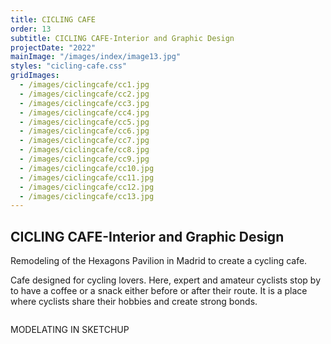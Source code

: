 ```yaml
---
title: CICLING CAFE
order: 13
subtitle: CICLING CAFE-Interior and Graphic Design
projectDate: "2022"
mainImage: "/images/index/image13.jpg"
styles: "cicling-cafe.css"
gridImages:
  - /images/ciclingcafe/cc1.jpg
  - /images/ciclingcafe/cc2.jpg
  - /images/ciclingcafe/cc3.jpg
  - /images/ciclingcafe/cc4.jpg
  - /images/ciclingcafe/cc5.jpg
  - /images/ciclingcafe/cc6.jpg
  - /images/ciclingcafe/cc7.jpg
  - /images/ciclingcafe/cc8.jpg
  - /images/ciclingcafe/cc9.jpg
  - /images/ciclingcafe/cc10.jpg
  - /images/ciclingcafe/cc11.jpg
  - /images/ciclingcafe/cc12.jpg
  - /images/ciclingcafe/cc13.jpg
---
```


<section class="section">
    <div class="details-container">
        <h1 class="title">CICLING CAFE-Interior and Graphic Design</h1>
        <p class="description">Remodeling of the Hexagons Pavilion in Madrid to create a cycling cafe.</p>
        <p class="description">Cafe designed for cycling lovers. Here, expert and amateur cyclists stop by to have a coffee or a snack either before or after their route. It is a place where cyclists share their hobbies and create strong bonds.</p>
    </div>
    <div class="image-container">
        <img class="img" src="/images/ciclingcafe/cc1.jpg" alt="">
    </div>
    <div class="grid container">
        <p class="description">MODELATING IN SKETCHUP</p>
        <div class="grid one">
                <div class="image-container">
                    <img class="img modal-trigger" src="/images/ciclingcafe/cc2.jpg" alt="">
                </div>
                <div class="image-container">
                    <img class="img modal-trigger" src="/images/ciclingcafe/cc3.jpg" alt="">
                </div>
                <div class="image-container">
                    <img class="img modal-trigger" src="/images/ciclingcafe/cc4.jpg" alt="">
                </div>
                <div class="image-container">
                     <img class="img modal-trigger" src="/images/ciclingcafe/cc5.jpg" alt="">
                </div>
                <div class="image-container">
                    <img class="img modal-trigger" src="/images/ciclingcafe/cc6.jpg" alt="">
                </div>
                <div class="image-container">
                    <img class="img modal-trigger" src="/images/ciclingcafe/cc7.jpg" alt="">
                </div>
                <div class="image-container">
                    <img class="img modal-trigger" src="/images/ciclingcafe/cc8.jpg" alt="">
                </div>
                <div class="image-container">
                    <img class="img modal-trigger" src="/images/ciclingcafe/cc9.jpg" alt="">
                </div>
                <div class="image-container">
                    <img class="img modal-trigger" src="/images/ciclingcafe/cc10.jpg" alt="">
                </div>
        </div>
    </div>
</section>